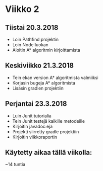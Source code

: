 # Viikko 2


## Tiistai 20.3.2018

* Loin Pathfind projektin
* Loin Node luokan
* Aloitin A* algoritmin kirjoittamista

## Keskiviikko 21.3.2018

* Tein ekan version A* algoritmista valmiiksi
* Korjasin bugeja A* algoritmista
* Lisäsin gradlen projektiin

## Perjantai 23.3.2018

* Luin Junit tutorialia
* Tein Junit testejä kaikille metodeille
* Kirjoitin javadoc:eja
* Projekti siirretty gradle projektiin
* Kirjoitin viikkoraportin


## Käytetty aikaa tällä viikolla:
~14 tuntia


